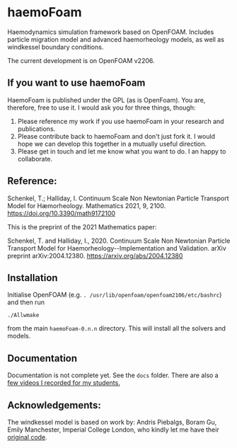 # haemoFoam

Haemodynamics simulation framework based on OpenFOAM. Includes particle migration model and advanced haemorheology models, as well as windkessel boundary conditions.

The current development is on OpenFOAM v2206.

## If you want to use haemoFoam

HaemoFoam is published under the GPL (as is OpenFoam). You are, therefore, free to use it. I would ask you for three things, though:

1. Please reference my work if you use haemoFoam in your research and publications.
2. Please contribute back to haemoFoam and don't just fork it. I would hope we can develop this together in a mutually useful direction.
3. Please get in touch and let me know what you want to do. I an happy to collaborate.

## Reference:

Schenkel, T.; Halliday, I. Continuum Scale Non Newtonian Particle Transport Model for Hæmorheology. Mathematics 2021, 9, 2100. https://doi.org/10.3390/math9172100 

This is the preprint of the 2021 Mathematics paper:

Schenkel, T. and Halliday, I., 2020. Continuum Scale Non Newtonian Particle Transport Model for Haemorheology--Implementation and Validation. arXiv preprint arXiv:2004.12380. https://arxiv.org/abs/2004.12380

## Installation

Initialise OpenFOAM (e.g. `. /usr/lib/openfoam/openfoam2106/etc/bashrc`) and then run

`./Allwmake`

from the main `haemoFoam-0.n.n` directory. This will install all the solvers and models.

## Documentation

Documentation is not complete yet. See the `docs` folder. There are also a [few videos I recorded for my students.](https://www.youtube.com/playlist?list=PLWHQIdms-YHSVrFf5qchNdjX-lFuDj4kK)

## Acknowledgements:

The windkessel model is based on work by: Andris Piebalgs, Boram Gu, Emily Manchester, Imperial College London, who kindly let me have their [original code](https://github.com/KeepFloyding/OpenFOAM-phys-flow).




